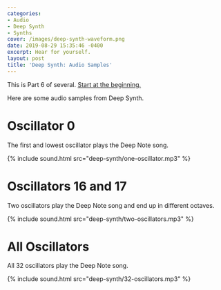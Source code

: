 ```yaml
---
categories:
- Audio
- Deep Synth
- Synths
cover: /images/deep-synth-waveform.png
date: 2019-08-29 15:35:46 -0400
excerpt: Hear for yourself.
layout: post
title: 'Deep Synth: Audio Samples'
---
```


This is Part 6 of several.  [Start at the beginning.](/2018/09/27/deep-synth-introduction)


Here are some audio samples from Deep Synth.

# Oscillator 0

The first and lowest oscillator plays the Deep Note song.

{% include sound.html src="deep-synth/one-oscillator.mp3" %}

# Oscillators 16 and 17

Two oscillators play the Deep Note song and end up in different octaves.

{% include sound.html src="deep-synth/two-oscillators.mp3" %}

# All Oscillators

All 32 oscillators play the Deep Note song.

{% include sound.html src="deep-synth/32-oscillators.mp3" %}

